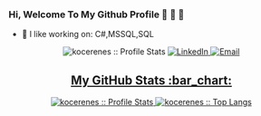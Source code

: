 ### Hi, Welcome To My Github Profile :wave: :wave: :wave:

- :telescope: I like working on: C#,MSSQL,SQL

<p align="center">
<img src="https://komarev.com/ghpvc/?username=kocernes&color=green" alt="kocerenes :: Profile Stats"></a>
<a href="https://www.linkedin.com/in/enes-ko%C3%A7er-330a49199/" target="_blank"><img alt="LinkedIn" src="https://img.shields.io/badge/LinkedIn-@eneskocer-blue?style=flat&logo=linkedin%22%3E"</a>
<a href="mailto:eneskocerr41@gmail.com"><img alt="Email" src="https://img.shields.io/badge/Email-eneskocerr41@gmail.com-blue?style=flat&logo=gmail%22%3E"</a>
</p>


<h2 align="center">My GitHub Stats :bar_chart:</h2>
<p align="center">
  <img src="https://github-readme-stats.vercel.app/api?username=kocerenes&show_icons=true&theme=synthwave" alt="kocerenes :: Profile Stats" />
  <img src="https://github-readme-stats.vercel.app/api/top-langs/?username=kocerenes&langs_count=10&theme=tokyonight&layout=compact" alt="kocerenes :: Top Langs" />
</p>
